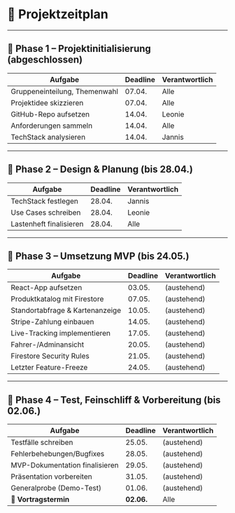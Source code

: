 
# 📅 Projektzeitplan 

---

## 🔹 Phase 1 – Projektinitialisierung (abgeschlossen)
| Aufgabe                            | Deadline     | Verantwortlich     |
|-----------------------------------|--------------|--------------------|
| Gruppeneinteilung, Themenwahl     | 07.04.       | Alle               |
| Projektidee skizzieren            | 07.04.       | Alle               |
| GitHub-Repo aufsetzen             | 14.04.       | Leonie             |
| Anforderungen sammeln             | 14.04.       | Alle               |
| TechStack analysieren             | 14.04.       | Jannis             |

---

## 🔹 Phase 2 – Design & Planung (bis 28.04.)
| Aufgabe                                | Deadline     | Verantwortlich     |
|---------------------------------------|--------------|--------------------|
| TechStack festlegen                   | 28.04.       | Jannis             |
| Use Cases schreiben                   | 28.04.       | Leonie             |
| Lastenheft finalisieren               | 28.04.       | Alle               |

---

## 🔹 Phase 3 – Umsetzung MVP (bis 24.05.)
| Aufgabe                                      | Deadline     | Verantwortlich     |
|---------------------------------------------|--------------|--------------------|
| React-App aufsetzen                         | 03.05.       | (austehend)        |
| Produktkatalog mit Firestore                | 07.05.       | (austehend)        |
| Standortabfrage & Kartenanzeige             | 10.05.       | (austehend)        |
| Stripe-Zahlung einbauen                     | 14.05.       | (austehend)        |
| Live-Tracking implementieren                | 17.05.       | (austehend)        |
| Fahrer-/Adminansicht                        | 20.05.       | (austehend)        |
| Firestore Security Rules                    | 21.05.       | (austehend)        |
| Letzter Feature-Freeze                      | 24.05.       | (austehend)        |

---

## 🔹 Phase 4 – Test, Feinschliff & Vorbereitung (bis 02.06.)
| Aufgabe                                | Deadline     | Verantwortlich     |
|---------------------------------------|--------------|--------------------|
| Testfälle schreiben                   | 25.05.       | (austehend)        |
| Fehlerbehebungen/Bugfixes             | 28.05.       | (austehend)        |
| MVP-Dokumentation finalisieren        | 29.05.       | (austehend)        |
| Präsentation vorbereiten              | 31.05.       | (austehend)        |
| Generalprobe (Demo-Test)              | 01.06.       | (austehend)        |
| **🎤 Vortragstermin**                  | **02.06.**   | Alle               |
